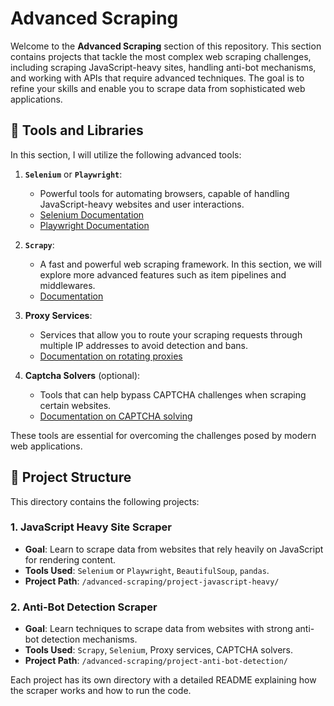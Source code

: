 # Advanced Scraping

Welcome to the **Advanced Scraping** section of this repository. This section contains projects that tackle the most complex web scraping challenges, including scraping JavaScript-heavy sites, handling anti-bot mechanisms, and working with APIs that require advanced techniques. The goal is to refine your skills and enable you to scrape data from sophisticated web applications.

## 🚀 Tools and Libraries

In this section, I will utilize the following advanced tools:

1. **`Selenium`** or **`Playwright`**: 
   - Powerful tools for automating browsers, capable of handling JavaScript-heavy websites and user interactions.
   - [Selenium Documentation](https://www.selenium.dev/documentation/)
   - [Playwright Documentation](https://playwright.dev/docs/intro)

2. **`Scrapy`**: 
   - A fast and powerful web scraping framework. In this section, we will explore more advanced features such as item pipelines and middlewares.
   - [Documentation](https://docs.scrapy.org/en/latest/)

3. **Proxy Services**: 
   - Services that allow you to route your scraping requests through multiple IP addresses to avoid detection and bans.
   - [Documentation on rotating proxies](https://www.scrapingbee.com/blog/rotating-proxies/)

4. **Captcha Solvers** (optional): 
   - Tools that can help bypass CAPTCHA challenges when scraping certain websites.
   - [Documentation on CAPTCHA solving](https://www.2captcha.com/)

These tools are essential for overcoming the challenges posed by modern web applications.

## 📂 Project Structure

This directory contains the following projects:

### 1. JavaScript Heavy Site Scraper
- **Goal**: Learn to scrape data from websites that rely heavily on JavaScript for rendering content.
- **Tools Used**: `Selenium` or `Playwright`, `BeautifulSoup`, `pandas`.
- **Project Path**: `/advanced-scraping/project-javascript-heavy/`

### 2. Anti-Bot Detection Scraper
- **Goal**: Learn techniques to scrape data from websites with strong anti-bot detection mechanisms.
- **Tools Used**: `Scrapy`, `Selenium`, Proxy services, CAPTCHA solvers.
- **Project Path**: `/advanced-scraping/project-anti-bot-detection/`

Each project has its own directory with a detailed README explaining how the scraper works and how to run the code.

